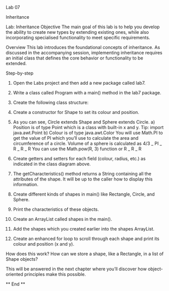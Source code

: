 Lab 07

Inheritance

Lab: Inheritance
Objective
The main goal of this lab is to help you develop the ability to create new types by extending existing ones, while also incorporating specialised functionality to meet specific requirements.

Overview
This lab introduces the foundational concepts of inheritance. As discussed in the accompanying session, implementing inheritance requires an initial class that defines the core behavior or functionality to be extended.

Step-by-step

1. Open the Labs project and then add a new package called lab7.
2. Write a class called Program with a main() method in the lab7 package.
3. Create the following class structure:

4. Create a constructor for Shape to set its colour and position.
5. As you can see, Circle extends Shape and Sphere extends Circle.
   a) Position is of type Point which is a class with built-in x and y.
   Tip: import java.awt.Point
   b) Colour is of type java.awt.Color
   You will use Math.PI to get the value of PI which you’ll use to calculate the area and circumference of a circle.
   Volume of a sphere is calculated as 4/3 _ PI _ R _ R _ R
   You can use the Math.pow(R, 3) function or R _ R _ R
6. Create getters and setters for each field (colour, radius, etc.) as indicated in the class diagram above.
7. The getCharacteristics() method returns a String containing all the attributes of the shape. It will be up to the caller how to display this information.
8. Create different kinds of shapes in main() like Rectangle, Circle, and Sphere.
9. Print the characteristics of these objects.
10. Create an ArrayList<Shape> called shapes in the main().
11. Add the shapes which you created earlier into the shapes ArrayList.
12. Create an enhanced for loop to scroll through each shape and print its colour and position (x and y).

How does this work?
How can we store a shape, like a Rectangle, in a list of Shape objects?

This will be answered in the next chapter where you’ll discover how object-oriented principles make this possible.

** End **
